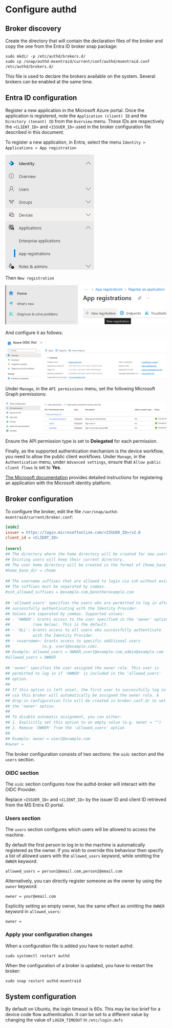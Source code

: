 # Configure authd

## Broker discovery

Create the directory that will contain the declaration files of the broker and copy the one from the Entra ID broker snap package:

```shell
sudo mkdir -p /etc/authd/brokers.d/
sudo cp /snap/authd-msentraid/current/conf/authd/msentraid.conf /etc/authd/brokers.d/
```

This file is used to declare the brokers available on the system. Several brokers can be enabled at the same time.

## Entra ID configuration

Register a new application in the Microsoft Azure portal. Once the application is registered, note the `Application (client) ID` and the `Directory (tenant) ID` from the `Overview` menu. These IDs are respectively the `<CLIENT_ID>` and `<ISSUER_ID>` used in the broker configuration file described in this document.

To register a new application, in Entra, select the menu `Identity > Applications > App registration`

![Menu showing selection of App registrations under Applications.](../assets/app-registration.png)

Then `New registration`

![User interface showing selection of New registration in App registrations.](../assets/new-registration.png)

And configure it as follows:

![Configuration screen for the new registration.](../assets/configure-registration.png)

Under `Manage`, in the `API permissions` menu, set the following Microsoft Graph permissions:

![Configuration screen for Microsoft Graph permissions.](../assets/graph-permissions.png)

Ensure the API permission type is set to **Delegated** for each permission.

Finally, as the supported authentication mechanism is the device workflow, you need to allow the public client workflows. Under `Manage`, in the `Authentication` menu, under `Advanced settings`, ensure that `Allow public client flows` is set to **Yes**.

[The Microsoft documentation](https://learn.microsoft.com/en-us/entra/identity-platform/quickstart-register-app) provides detailed instructions for registering an application with the Microsoft identity platform.

## Broker configuration

To configure the broker, edit the file `/var/snap/authd-msentraid/current/broker.conf`:

```ini
[oidc]
issuer = https://login.microsoftonline.com/<ISSUER_ID>/v2.0
client_id = <CLIENT_ID>

[users]
## The directory where the home directory will be created for new users.
## Existing users will keep their current directory.
## The user home directory will be created in the format of {home_base_dir}/{username}
#home_base_dir = /home

## The username suffixes that are allowed to login via ssh without existing previously in the system.
## The suffixes must be separated by commas.
#ssh_allowed_suffixes = @example.com,@anotherexample.com

## 'allowed_users' specifies the users who are permitted to log in after
## successfully authenticating with the Identity Provider.
## Values are separated by commas. Supported values:
## - 'OWNER': Grants access to the user specified in the 'owner' option
##        	(see below). This is the default.
## - 'ALL': Grants access to all users who successfully authenticate
##      	with the Identity Provider.
## - <username>: Grants access to specific additional users
##           	(e.g. user1@example.com).
## Example: allowed_users = OWNER,user1@example.com,admin@example.com
#allowed_users = OWNER

## 'owner' specifies the user assigned the owner role. This user is
## permitted to log in if 'OWNER' is included in the 'allowed_users'
## option.
##
## If this option is left unset, the first user to successfully log in
## via this broker will automatically be assigned the owner role. A
## drop-in configuration file will be created in broker.conf.d/ to set
## the 'owner' option.
##
## To disable automatic assignment, you can either:
## 1. Explicitly set this option to an empty value (e.g. owner = "")
## 2. Remove 'OWNER' from the 'allowed_users' option
##
## Example: owner = user2@example.com
#owner =
```

The broker configuration consists of two sections: the `oidc` section and the `users` section.

### OIDC section

The `oidc` section configures how the authd-broker will interact with the OIDC Provider.

Replace `<ISSUER_ID>` and `<CLIENT_ID>` by the issuer ID and client ID retrieved from the MS Entra ID portal.

### Users section

The `users` section configures which users will be allowed to access the machine.

By default the first person to log in to the machine is automatically registered
as the owner. If you wish to override this behaviour then specify a list of allowed
users with the `allowed_users` keyword, while omitting the `OWNER` keyword:

```text
allowed_users = person1@email.com,person2@email.com
```

Alternatively, you can directly register someone as the owner by using the `owner`
keyword:

```text
owner = your@email.com
```

Explicitly setting an empty owner, has the same effect as omitting the `OWNER` keyword
in `allowed_users`:

```text
owner =
```

### Apply your configuration changes

When a configuration file is added you have to restart authd:

```shell
sudo systemctl restart authd
```

When the configuration of a broker is updated, you have to restart the broker:

```shell
sudo snap restart authd-msentraid
```

## System configuration

By default on Ubuntu, the login timeout is 60s. This may be too brief for a device code flow authentication. It can be set to a different value by changing the value of `LOGIN_TIMEOUT` in `/etc/login.defs`
